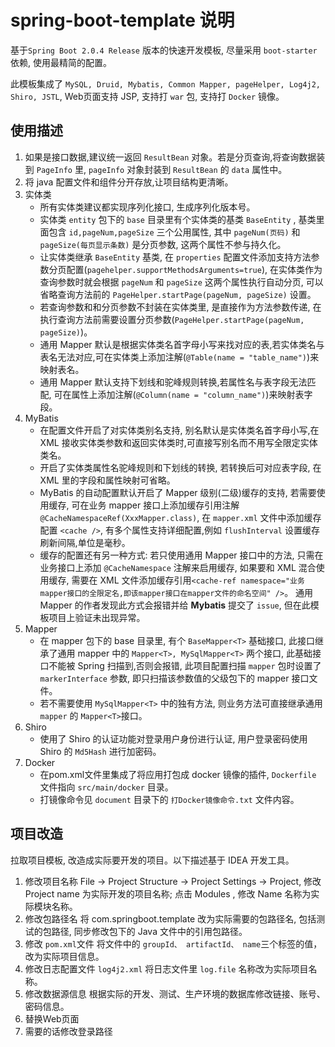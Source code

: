 # spring-boot-template 说明
基于`Spring Boot 2.0.4 Release` 版本的快速开发模板, 尽量采用 `boot-starter` 依赖, 使用最精简的配置。

此模板集成了 `MySQL, Druid, Mybatis, Common Mapper, pageHelper, Log4j2, Shiro, JSTL`, 
Web页面支持 JSP, 支持打 `war` 包, 支持打 `Docker` 镜像。

## 使用描述
1. 如果是接口数据,建议统一返回 `ResultBean` 对象。若是分页查询,将查询数据装到 `PageInfo` 里, `pageInfo` 对象封装到 `ResultBean` 的 `data` 属性中。
2. 将 java 配置文件和组件分开存放,让项目结构更清晰。
3. 实体类
    - 所有实体类建议都实现序列化接口, 生成序列化版本号。
    - 实体类 `entity` 包下的 `base` 目录里有个实体类的基类 `BaseEntity` , 基类里面包含 `id,pageNum,pageSize` 三个公用属性,
其中 `pageNum(页码)` 和 `pageSize(每页显示条数)` 是分页参数, 这两个属性不参与持久化。
    - 让实体类继承 `BaseEntity` 基类, 在 `properties` 配置文件添加支持方法参数分页配置(`pagehelper.supportMethodsArguments=true`),
在实体类作为查询参数时就会根据 `pageNum` 和 `pageSize` 这两个属性执行自动分页, 可以省略查询方法前的 `PageHelper.startPage(pageNum, pageSize)` 设置。
    - 若查询参数和和分页参数不封装在实体类里, 是直接作为方法参数传递, 在执行查询方法前需要设置分页参数(`PageHelper.startPage(pageNum, pageSize)`)。
    - 通用 Mapper 默认是根据实体类名首字母小写来找对应的表,若实体类名与表名无法对应,可在实体类上添加注解(`@Table(name = "table_name")`)来映射表名。
    - 通用 Mapper 默认支持下划线和驼峰规则转换,若属性名与表字段无法匹配, 可在属性上添加注解(`@Column(name = "column_name")`)来映射表字段。
4. MyBatis
    - 在配置文件开启了对实体类别名支持, 别名默认是实体类名首字母小写,在 XML 接收实体类参数和返回实体类时,可直接写别名而不用写全限定实体类名。
    - 开启了实体类属性名驼峰规则和下划线的转换, 若转换后可对应表字段, 在 XML 里的字段和属性映射可省略。
    - MyBatis 的自动配置默认开启了 Mapper 级别(二级)缓存的支持, 若需要使用缓存, 可在业务 mapper 接口上添加缓存引用注解 `@CacheNamespaceRef(XxxMapper.class)`,
        在 `mapper.xml` 文件中添加缓存配置 `<cache />`, 有多个属性支持详细配置,例如 `flushInterval` 设置缓存刷新间隔,单位是毫秒。
	- 缓存的配置还有另一种方式: 若只使用通用 Mapper 接口中的方法, 只需在业务接口上添加 `@CacheNamespace` 注解来启用缓存, 
	    如果要和 XML 混合使用缓存, 需要在 XML 文件添加缓存引用`<cache-ref namespace="业务mapper接口的全限定名,即该mapper接口在mapper文件的命名空间" />`。 
	    通用 Mapper 的作者发现此方式会报错并给 **Mybatis** 提交了 `issue`, 但在此模板项目上验证未出现异常。
5. Mapper
    - 在 mapper 包下的 base 目录里, 有个 `BaseMapper<T>` 基础接口, 此接口继承了通用 mapper 中的 `Mapper<T>, MySqlMapper<T>` 两个接口, 
        此基础接口不能被 Spring 扫描到,否则会报错, 此项目配置扫描 `mapper` 包时设置了 `markerInterface` 参数, 即只扫描该参数值的父级包下的 mapper 接口文件。
    - 若不需要使用 `MySqlMapper<T>` 中的独有方法, 则业务方法可直接继承通用 `mapper` 的 `Mapper<T>`接口。
6. Shiro
    - 使用了 Shiro 的认证功能对登录用户身份进行认证, 用户登录密码使用 Shiro 的 `Md5Hash` 进行加密码。
7. Docker
    - 在pom.xml文件里集成了将应用打包成 docker 镜像的插件, `Dockerfile` 文件指向 `src/main/docker` 目录。
    - 打镜像命令见 `document` 目录下的 `打Docker镜像命令.txt` 文件内容。

## 项目改造
拉取项目模板, 改造成实际要开发的项目。以下描述基于 IDEA 开发工具。

1. 修改项目名称
    File → Project Structure → Project Settings → Project, 修改 Project name 为实际开发的项目名称; 
    点击 Modules , 修改 Name 名称为实际模块名称。
2. 修改包路径名
	将 com.springboot.template 改为实际需要的包路径名, 包括测试的包路径, 同步修改包下的 Java 文件中的引用包路径。
3. 修改 `pom.xml`文件
	将文件中的 `groupId、 artifactId、 name`三个标签的值，改为实际项目信息。
4. 修改日志配置文件 `log4j2.xml`
	将日志文件里 `log.file` 名称改为实际项目名称。
5. 修改数据源信息
	根据实际的开发、测试、生产环境的数据库修改链接、账号、密码信息。
6. 替换Web页面
7. 需要的话修改登录路径

    